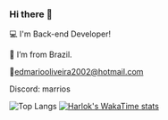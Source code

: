 
### Hi there 🍍

:computer: I'm Back-end Developer!

:house_with_garden: I’m from Brazil.

📧edmariooliveira2002@hotmail.com

Discord: marrios

![Top Langs](https://github-readme-stats.vercel.app/api/top-langs/?username=marriosdev&langs_count=20)
[![Harlok's WakaTime stats](https://github-readme-stats.vercel.app/api/wakatime?username=marriosdev)](https://github.com/anuraghazra/github-readme-stats)
